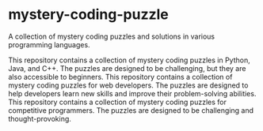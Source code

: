 # mystery-coding-puzzle
A collection of mystery coding puzzles and solutions in various programming languages.

This repository contains a collection of mystery coding puzzles in Python, Java, and C++. The puzzles are designed to be challenging, but they are also accessible to beginners.
This repository contains a collection of mystery coding puzzles for web developers. The puzzles are designed to help developers learn new skills and improve their problem-solving abilities.
This repository contains a collection of mystery coding puzzles for competitive programmers. The puzzles are designed to be challenging and thought-provoking.

